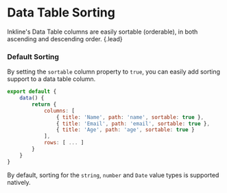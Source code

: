 # Data Table Sorting
Inkline's Data Table columns are easily sortable (orderable), in both ascending and descending order. {.lead}

### Default Sorting
By setting the `sortable` column property to `true`, you can easily add sorting support to a data table column.

~~~js
export default {
    data() {
        return {
            columns: [
                { title: 'Name', path: 'name', sortable: true },
                { title: 'Email', path: 'email', sortable: true },
                { title: 'Age', path: 'age', sortable: true }
            ],
            rows: [ ... ]
        }
    }
}
~~~

By default, sorting for the `string`, `number` and `Date` value types is supported natively. 

<i-code-preview title="Data Table Default Sorting" link="https://github.com/inkline/inkline/tree/master/src/components/Datatable/index.vue">
<i-datatable :columns="columns" :rows="rows" />
<template slot="html">

~~~html
<i-datatable :columns="columns" :rows="rows" />
~~~

</template>
<template slot="js">

~~~js
export default {
    data() {
        return {
            columns: [
                { title: 'Name', path: 'name', sortable: true },
                { title: 'Email', path: 'email', sortable: true },
                { title: 'Age', path: 'age', sortable: true }
            ],
            rows: [
                { id: '1', name: 'Richard Hendricks', email: 'richard.hendricks@email.com', age: 26 },
                { id: '2', name: 'Bertram Gilfoyle', email: 'bertram.gilfoyle@email.com', age: 30 },
                { id: '3', name: 'Dinesh Chugtai', email: 'dinesh.chugtai@email.com', age: 30 },
                { id: '4', name: 'Jared Dunn', email: 'jared.dunn@email.com', age: 35 },
                { id: '5', name: 'Erlich Bachman', email: 'erlich.bachman@email.com', age: 32 }
            ]
        }
    }
}
~~~

</template>
</i-code-preview>
